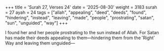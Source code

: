 +++
title = 'Surah 27, Verses 24'
date = '2025-08-30'
weight = 3183
surah = 27
ayah = 24
tags = ["allah", "appealing", "deed", "deeds", "found", "hindering", "instead", "leaving", "made", "people", "prostrating", "satan", "sun", "unguided", "way"]
+++

I found her and her people prostrating to the sun instead of Allah. For Satan has made their deeds appealing to them—hindering them from the ˹Right˺ Way and leaving them unguided—